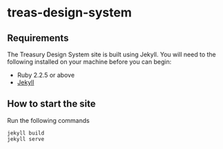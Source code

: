 # treas-design-system

## Requirements

The Treasury Design System site is built using Jekyll. You will need to the following installed on your machine before you can begin:
* Ruby 2.2.5 or above
* [Jekyll](https://jekyllrb.com/docs/installation/)

## How to start the site

Run the following commands
```
jekyll build
jekyll serve
```
